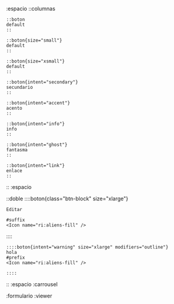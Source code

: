 :espacio
::columnas

    ::boton
    default
    ::

    ::boton{size="small"}
    default
    ::

    ::boton{size="xsmall"}
    default
    ::

    ::boton{intent="secondary"}
    secundario
    ::

    ::boton{intent="accent"}
    acento
    ::

    ::boton{intent="info"}
    info
    ::

    ::boton{intent="ghost"}
    fantasma
    ::

    ::boton{intent="link"}
    enlace
    ::

::
:espacio

::doble
::::boton{class="btn-block" size="xlarge"}

    Editar

    #suffix
    <Icon name="ri:aliens-fill" />


::::

    ::::boton{intent="warning" size="xlarge" modifiers="outline"}
    hola
    #prefix
    <Icon name="ri:aliens-fill" />

    ::::

::
:espacio
:carrousel

:formulario
:viewer